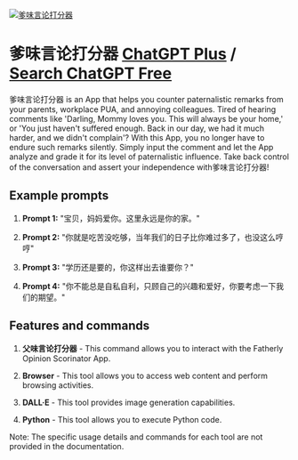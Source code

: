 
[![爹味言论打分器](https://files.oaiusercontent.com/file-tuvXw3BJyXHn82MF8WNd9zUR?se=2123-10-17T07%3A05%3A03Z&sp=r&sv=2021-08-06&sr=b&rscc=max-age%3D31536000%2C%20immutable&rscd=attachment%3B%20filename%3D9a4c959e-f286-4ad4-819f-7a377b3ae4db.png&sig=h9u6zm7Pe5p9HQO/%2Bm/1xr1ii1Uxmw%2BIXU2OCdk6E5o%3D)](https://chat.openai.com/g/g-9cHXoCfHc-die-wei-yan-lun-da-fen-qi)

# 爹味言论打分器 [ChatGPT Plus](https://chat.openai.com/g/g-9cHXoCfHc-die-wei-yan-lun-da-fen-qi) / [Search ChatGPT Free](https://gptcall.net/index.html#/?search=%E7%88%B9%E5%91%B3%E8%A8%80%E8%AE%BA%E6%89%93%E5%88%86%E5%99%A8)

爹味言论打分器 is an App that helps you counter paternalistic remarks from your parents, workplace PUA, and annoying colleagues. Tired of hearing comments like 'Darling, Mommy loves you. This will always be your home,' or 'You just haven't suffered enough. Back in our day, we had it much harder, and we didn't complain'? With this App, you no longer have to endure such remarks silently. Simply input the comment and let the App analyze and grade it for its level of paternalistic influence. Take back control of the conversation and assert your independence with爹味言论打分器!

## Example prompts

1. **Prompt 1:** "宝贝，妈妈爱你。这里永远是你的家。"

2. **Prompt 2:** "你就是吃苦没吃够，当年我们的日子比你难过多了，也没这么哼哼"

3. **Prompt 3:** "学历还是要的，你这样出去谁要你？"

4. **Prompt 4:** "你不能总是自私自利，只顾自己的兴趣和爱好，你要考虑一下我们的期望。"

## Features and commands

1. **父味言论打分器** - This command allows you to interact with the Fatherly Opinion Scorinator App.

2. **Browser** - This tool allows you to access web content and perform browsing activities.

3. **DALL·E** - This tool provides image generation capabilities.

4. **Python** - This tool allows you to execute Python code.

Note: The specific usage details and commands for each tool are not provided in the documentation.


